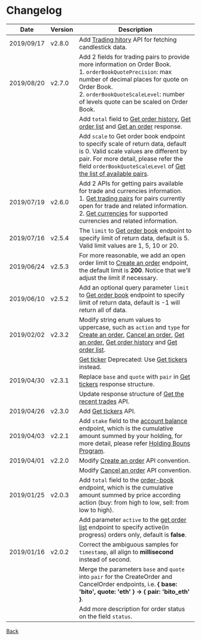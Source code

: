 # Changelog

| Date       | Version | Description                                                                                                                                                                                                                                                 |
| ---------- | ------- | ----------------------------------------------------------------------------------------------------------------------------------------------------------------------------------------------------------------------------------------------------------- |
| 2019/09/17 | v2.8.0  | Add [Trading hitory]() API for fetching candlestick data.                                                                                                                                                                                                    |
| 2019/08/20 | v2.7.0  | Add 2 fields for trading pairs to provide more information on Order Book. <br> 1. `orderBookQuotePrecision`: max number of decimal places for quote on Order Book.  <br> 2. `orderBookQuoteScaleLevel`: number of levels quote can be scaled on Order Book. |
|            |         | Add `total` field to [Get order history](), [Get order list]() and [Get an order]() response.                                                                                                                                                               |
|            |         | Add `scale` to Get order book endpoint to specify scale of return data, default is 0. Valid scale values are different by pair. For more detail, please refer the field `orderBookQuoteScaleLevel` of [Get the list of available pairs]().                  |
| 2019/07/19 | v2.6.0  | Add 2 APIs for getting pairs available for trade and currencies information. <br> 1. [Get trading pairs]() for pairs currently open for trade and related information. <br> 2. [Get currencies]() for supported currencies and related information.         |
| 2019/07/16 | v2.5.4  | The `limit` to [Get order book]() endpoint to specify limit of return data, default is 5. Valid limit values are 1, 5, 10 or 20.                                                                                                                            |
| 2019/06/24 | v2.5.3  | For more reasonable, we add an open order limit to [Create an order]() endpoint, the default limit is **200**. Notice that we'll adjust the limit if necessary.                                                                                             |
| 2019/06/10 | v2.5.2  | Add an optional query parameter `limit` to [Get order book]() endpoint to specify limit of return data, default is -1 will return all of data.                                                                                                              |
| 2019/02/02 | v2.3.2  | Modify string enum values to uppercase, such as `action` and `type` for [Create an order](), [Cancel an order](), [Get an order](), [Get order history]() and [Get order list]().                                                                           |
|            |         | [Get ticker]() Deprecated: Use [Get tickers]() instead.                                                                                                                                                                                                     |
| 2019/04/30 | v2.3.1  | Replace `base` and `quote` with `pair` in [Get tickers]() response structure.                                                                                                                                                                               |
|            |         | Update response structure of [Get the recent trades]() API.                                                                                                                                                                                                 |
| 2019/04/26 | v2.3.0  | Add [Get tickers]() API.                                                                                                                                                                                                                                    |
| 2019/04/03 | v2.2.1  | Add `stake` field to the [account balance]() endpoint, which is the cumulative amount summed by your holding, for more detail, please refer [Holding Bouns Program](https://www.bitopro.com/landing_pages/stake).                                           |
| 2019/04/01 | v2.2.0  | Modify [Create an order]() API convention.                                                                                                                                                                                                                  |
|            |         | Modify [Cancel an order]() API convention.                                                                                                                                                                                                                  |
| 2019/01/25 | v2.0.3  | Add `total` field to the [order-book]() endpoint, which is the cumulative amount summed by price according action (buy: from high to low, sell: from low to high).                                                                                          |
|            |         | Add parameter `active` to the [get order list]() endpoint to specify active(in progress) orders only, default is **false**.                                                                                                                                 |
| 2019/01/16 | v2.0.2  | Correct the ambiguous samples for `timestamp`, all align to **millisecond** instead of second.                                                                                                                                                              |
|            |         | Merge the parameters `base` and `quote` into `pair` for the CreateOrder and CancelOrder endpoints, i.e. **{ base: 'bito', quote: 'eth' } -> { pair: 'bito_eth' }**.                                                                                         |
|            |         | Add more description for order status on the field `status`.                                                                                                                                                                                                |

[Back](rest.md)